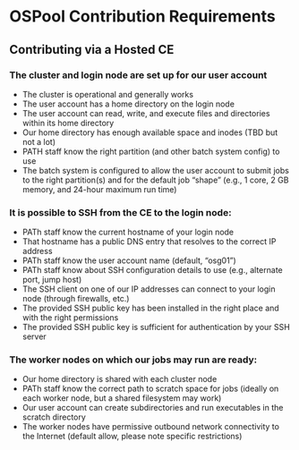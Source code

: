 # OSPool Contribution Requirements

## Contributing via a Hosted CE

### The cluster and login node are set up for our user account

-   The cluster is operational and generally works
-   The user account has a home directory on the login node
-   The user account can read, write, and execute files and directories within its home directory
-   Our home directory has enough available space and inodes (TBD but not a lot)
-   PATH staff know the right partition (and other batch system config) to use
-   The batch system is configured to allow the user account to submit jobs to the right partition(s) and for the default job “shape” (e.g., 1 core, 2 GB memory, and 24-hour maximum run time)
    
### It is possible to SSH from the CE to the login node:

-   PATh staff know the current hostname of your login node
-   That hostname has a public DNS entry that resolves to the correct IP address
-   PATh staff know the user account name (default, “osg01”)
-   PATh staff know about SSH configuration details to use (e.g., alternate port, jump host)
-   The SSH client on one of our IP addresses can connect to your login node (through firewalls, etc.)
-   The provided SSH public key has been installed in the right place and with the right permissions
-   The provided SSH public key is sufficient for authentication by your SSH server

### The worker nodes on which our jobs may run are ready:

-   Our home directory is shared with each cluster node
-   PATh staff know the correct path to scratch space for jobs (ideally on each worker node, but a shared filesystem may work)
-   Our user account can create subdirectories and run executables in the scratch directory
-   The worker nodes have permissive outbound network connectivity to the Internet (default allow, please note specific restrictions)